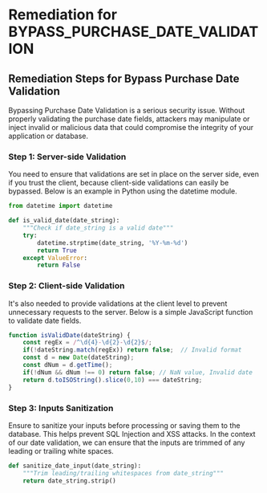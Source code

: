 # Remediation for BYPASS_PURCHASE_DATE_VALIDATION

## Remediation Steps for Bypass Purchase Date Validation

Bypassing Purchase Date Validation is a serious security issue. Without properly validating the purchase date fields, attackers may manipulate or inject invalid or malicious data that could compromise the integrity of your application or database.

### Step 1: Server-side Validation

You need to ensure that validations are set in place on the server side, even if you trust the client, because client-side validations can easily be bypassed. Below is an example in Python using the datetime module.

```python
from datetime import datetime

def is_valid_date(date_string):
    """Check if date_string is a valid date"""
    try:
        datetime.strptime(date_string, '%Y-%m-%d')
        return True
    except ValueError:
        return False
```

### Step 2: Client-side Validation

It's also needed to provide validations at the client level to prevent unnecessary requests to the server. Below is a simple JavaScript function to validate date fields.

```javascript
function isValidDate(dateString) {
    const regEx = /^\d{4}-\d{2}-\d{2}$/;
    if(!dateString.match(regEx)) return false;  // Invalid format
    const d = new Date(dateString);
    const dNum = d.getTime();
    if(!dNum && dNum !== 0) return false; // NaN value, Invalid date
    return d.toISOString().slice(0,10) === dateString;
}
```
### Step 3: Inputs Sanitization

Ensure to sanitize your inputs before processing or saving them to the database. This helps prevent SQL Injection and XSS attacks. In the context of our date validation, we can ensure that the inputs are trimmed of any leading or trailing white spaces.

```python
def sanitize_date_input(date_string):
    """Trim leading/trailing whitespaces from date_string"""
    return date_string.strip()
```